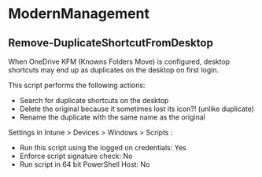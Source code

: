 # ModernManagement

## Remove-DuplicateShortcutFromDesktop

When OneDrive KFM (Knowns Folders Move) is configured, desktop shortcuts may end up as duplicates on the desktop on first login.

This script performs the following actions:
- Search for duplicate shortcuts on the desktop
- Delete the original because it sometimes lost its icon?! (unlike duplicate)
- Rename the duplicate with the same name as the original

Settings in Intune > Devices > Windows > Scripts :
- Run this script using the logged on credentials: Yes
- Enforce script signature check: No
- Run script in 64 bit PowerShell Host: No
